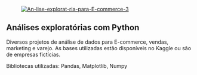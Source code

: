 <figure>
  <a href="https://ibb.co/7tLMLLZ"><img src="https://i.ibb.co/F4CZCCy/An-lise-explorat-ria-para-E-commerce-3.png" alt="An-lise-explorat-ria-para-E-commerce-3" border="0"></a>
</figure>


## Análises exploratórias com Python

Diversos projetos de análise de dados para E-commerce, vendas, marketing e varejo.
As bases utilizadas estão disponíveis no Kaggle ou são de empresas fictícias. 

Bibliotecas utilizadas: Pandas, Matplotlib, Numpy
